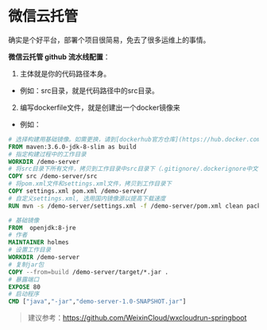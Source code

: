 # 微信云托管

确实是个好平台，部署个项目很简易，免去了很多运维上的事情。



**微信云托管 github 流水线配置**：

1. 主体就是你的代码路径本身。

- 例如：src目录，就是代码路径中的src目录。

2. 编写dockerfile文件，就是创建出一个docker镜像来

- 例如：

```dockerfile
# 选择构建用基础镜像。如需更换，请到[dockerhub官方仓库](https://hub.docker.com/_/java?tab=tags)自行选择后替换。
FROM maven:3.6.0-jdk-8-slim as build
# 指定构建过程中的工作目录
WORKDIR /demo-server
# 将src目录下所有文件，拷贝到工作目录中src目录下（.gitignore/.dockerignore中文件除外）
COPY src /demo-server/src
# 将pom.xml文件和settings.xml文件，拷贝到工作目录下
COPY settings.xml pom.xml /demo-server/
# 自定义settings.xml, 选用国内镜像源以提高下载速度
RUN mvn -s /demo-server/settings.xml -f /demo-server/pom.xml clean package

# 基础镜像
FROM  openjdk:8-jre
# 作者
MAINTAINER holmes
# 设置工作目录
WORKDIR /demo-server
# 复制jar包
COPY --from=build /demo-server/target/*.jar .
# 暴露端口
EXPOSE 80
# 启动程序
CMD ["java","-jar","demo-server-1.0-SNAPSHOT.jar"]
```

> 建议参考：https://github.com/WeixinCloud/wxcloudrun-springboot
